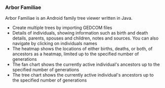 ### Arbor Familiae

Arbor Familiae is an Android family tree viewer written in Java.

* Create multiple trees by importing GEDCOM files
* Details of individuals, showing information such as birth and death details, parents, spouses and children, notes and sources. You can also navigate by clicking on individuals names
* The heatmap shows the locations of either births, deaths, or both, of ancestors as a heatmap, limited up to the specified number of generations
* The fan chart shows the currently active individual's ancestors up to the specified number of generations
* The tree chart shows the currently active individual's ancestors up to the specified number of generations